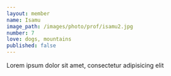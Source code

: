 ```yaml
---
layout: member
name: Isamu
image_path: /images/photo/prof/isamu2.jpg
number: 7
love: dogs, mountains
published: false
---
```

Lorem ipsum dolor sit amet, consectetur adipisicing elit
